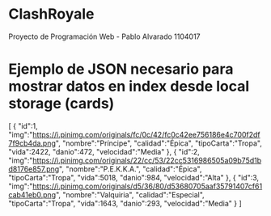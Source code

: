 # ClashRoyale
Proyecto de Programación Web -
Pablo Alvarado 1104017

# Ejemplo de JSON necesario para mostrar datos en index desde local storage (cards)
[
  {
    "id":1,
    "img":"https://i.pinimg.com/originals/fc/0c/42/fc0c42ee756186e4c700f2df7f9cb4da.png",
    "nombre":"Príncipe",
    "calidad":"Épica",
    "tipoCarta":"Tropa",
    "vida":2422,
    "danio":472,
    "velocidad":"Media"
  },
  {
    "id":2,
    "img":"https://i.pinimg.com/originals/22/cc/53/22cc5316986505a09b75d1bd8176e857.png",
    "nombre":"P.E.K.K.A.",
    "calidad":"Épica",
    "tipoCarta":"Tropa",
    "vida":5018,
    "danio":984,
    "velocidad":"Alta"
  },
  {
    "id":3,
    "img":"https://i.pinimg.com/originals/d5/36/80/d53680705aaf35791407cf61cab41eb0.png",
    "nombre":"Valquiria",
    "calidad":"Especial",
    "tipoCarta":"Tropa",
    "vida":1643,
    "danio":293,
    "velocidad":"Media"
  }
]